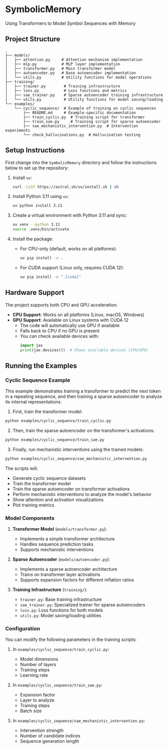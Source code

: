 # SymbolicMemory
Using Transformers to Model Symbol Sequences with Memory

## Project Structure

```
.
├── models/
│   ├── attention.py     # Attention mechanism implementation
│   ├── mlp.py           # MLP layer implementation
│   ├── transformer.py   # Main transformer model
│   ├── autoencoder.py   # Base autoencoder implementation
│   └── utils.py         # Utility functions for model operations
├── training/
│   ├── trainer.py        # Training infrastructure
│   ├── loss.py           # Loss functions and metrics
│   ├── sae_trainer.py    # Sparse autoencoder training infrastructure
│   └── utils.py          # Utility functions for model saving/loading
└── examples/
    └── cyclic_sequence/  # Example of training on cyclic sequences
        ├── README.md     # Example-specific documentation
        ├── train_cyclic.py  # Training script for transformer
        ├── train_sae.py     # Training script for sparse autoencoder
        ├── sae_mechanistic_intervention.py  # Intervention experiments
        └── check_hallucinations.py  # Hallucination testing
```

## Setup Instructions

First change into the `SymbolicMemory` directory and follow the instructions below to set up the repository:

1. Install `uv`:
    ```sh
    curl -LsSf https://astral.sh/uv/install.sh | sh
    ```

2. Install Python 3.11 using `uv`:
    ```sh
    uv python install 3.11
    ```

3. Create a virtual environment with Python 3.11 and sync:
    ```sh
    uv venv --python 3.11
    source .venv/bin/activate
    ```

4. Install the package:
   - For CPU-only (default, works on all platforms):
     ```sh
     uv pip install -e .
     ```
   - For CUDA support (Linux only, requires CUDA 12):
     ```sh
     uv pip install -e ".[cuda]"
     ```

## Hardware Support

The project supports both CPU and GPU acceleration:

- **CPU Support**: Works on all platforms (Linux, macOS, Windows)
- **GPU Support**: Available on Linux systems with CUDA 12
  - The code will automatically use GPU if available
  - Falls back to CPU if no GPU is present
  - You can check available devices with:
    ```python
    import jax
    print(jax.devices())  # Shows available devices (CPU/GPU)
    ```

## Running the Examples

### Cyclic Sequence Example

This example demonstrates training a transformer to predict the next token in a repeating sequence, and then training a sparse autoencoder to analyze its internal representations.

1. First, train the transformer model:
```bash
python examples/cyclic_sequence/train_cyclic.py
```

2. Then, train the sparse autoencoder on the transformer's activations:
```bash
python examples/cyclic_sequence/train_sae.py
```

3. Finally, run mechanistic interventions using the trained models:
```bash
python examples/cyclic_sequence/sae_mechanistic_intervention.py
```

The scripts will:
- Generate cyclic sequence datasets
- Train the transformer model
- Train the sparse autoencoder on transformer activations
- Perform mechanistic interventions to analyze the model's behavior
- Show attention and activation visualizations
- Plot training metrics

### Model Components

1. **Transformer Model** (`models/transformer.py`):
   - Implements a simple transformer architecture
   - Handles sequence prediction tasks
   - Supports mechanistic interventions

2. **Sparse Autoencoder** (`models/autoencoder.py`):
   - Implements a sparse autoencoder architecture
   - Trains on transformer layer activations
   - Supports expansion factors for different inflation ratios

3. **Training Infrastructure** (`training/`):
   - `trainer.py`: Base training infrastructure
   - `sae_trainer.py`: Specialized trainer for sparse autoencoders
   - `loss.py`: Loss functions for both models
   - `utils.py`: Model saving/loading utilities

### Configuration

You can modify the following parameters in the training scripts:

1. In `examples/cyclic_sequence/train_cyclic.py`:
   - Model dimensions
   - Number of layers
   - Training steps
   - Learning rate

2. In `examples/cyclic_sequence/train_sae.py`:
   - Expansion factor
   - Layer to analyze
   - Training steps
   - Batch size

3. In `examples/cyclic_sequence/sae_mechanistic_intervention.py`:
   - Intervention strength
   - Number of candidate indices
   - Sequence generation length

